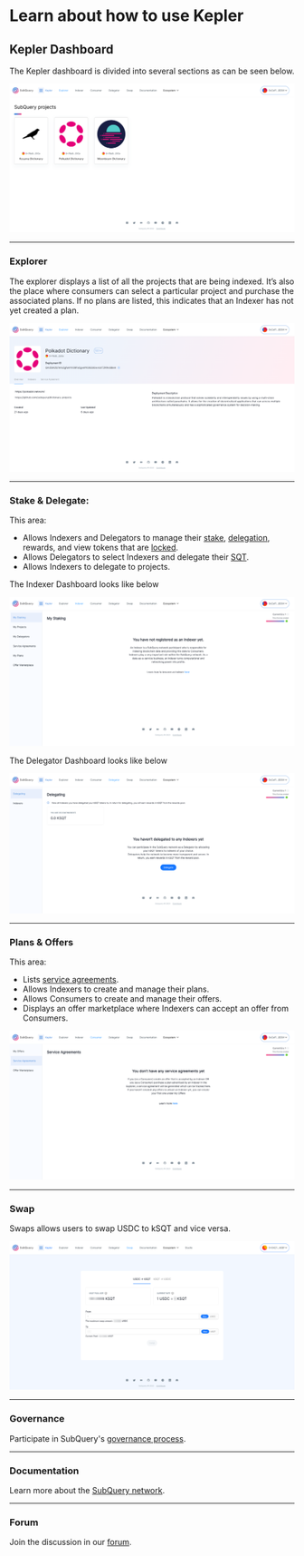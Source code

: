 # Learn about how to use Kepler

## Kepler Dashboard

The Kepler dashboard is divided into several sections as can be seen below.

![Kepler dashboard](./assets/img/kepler_dashboard.png)

---

### Explorer

The explorer displays a list of all the projects that are being indexed. It’s also the place where consumers can select a particular project and purchase the associated plans. If no plans are listed, this indicates that an Indexer has not yet created a plan.

![Indexer's plans](./assets/img/indexers_plans.png)

---

### Stake & Delegate:

This area:

- Allows Indexers and Delegators to manage their [stake](../../glossary/glossary.md#staking), [delegation](../../glossary/glossary.md#delegating), rewards, and view tokens that are [locked](../../glossary/glossary.md#lock-period).
- Allows Delegators to select Indexers and delegate their [SQT](../token.md).
- Allows Indexers to delegate to projects.

The Indexer Dashboard looks like below

![Indexer Dashboard](./assets/img/indexer.png)

The Delegator Dashboard looks like below

![Delegator Dashboard](./assets/img/delegator.png)

---

### Plans & Offers

This area:

- Lists [service agreements](../../glossary/glossary.md#service-agreements).
- Allows Indexers to create and manage their plans.
- Allows Consumers to create and manage their offers.
- Displays an offer marketplace where Indexers can accept an offer from Consumers.

![Plan & Offer Dashboard](./assets/img/service_agreements.png)

---

### Swap

Swaps allows users to swap USDC to kSQT and vice versa.

![Swaps](./assets/img/swaps.png)

---

### Governance

Participate in SubQuery's [governance process](https://snapshot.org/#/subquerynetwork.eth).

---

### Documentation

Learn more about the [SubQuery network](../introduction.html).

---

### Forum

Join the discussion in our [forum](https://forum.subquery.network/).
